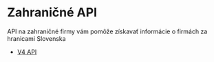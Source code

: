 # Zahraničné API

API na zahraničné firmy vám pomôže získavať informácie o firmách za hranicami Slovenska

- [V4 API](sk/foreign/v4.md)